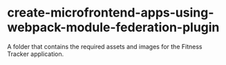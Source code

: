 # create-microfrontend-apps-using-webpack-module-federation-plugin
A folder that contains the required assets and images for the Fitness Tracker application.
